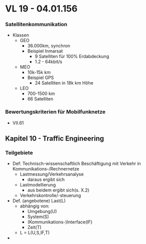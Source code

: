 # VL 19 - 04.01.156
### Satellitenkommunikation
* Klassen
    * GEO
        * 36.000km, synchron
        * Beispiel Inmarsat
            * 9 Satelliten für 100% Erdabdeckung
            * 1.2 - 64kbit/s
    * MEO
        * 10k-15k km
        * Beispiel GPS
            * 24 Satelliten in 18k km Höhe
    * LEO
        * 700-1500 km
        * 66 Satelliten

### Bewertungskriterien für Mobilfunknetze
* VII.61

## Kapitel 10 - Traffic Engineering
### Teilgebiete
* Def: Technisch-wissenschaftlich Beschäftigung mit Verkehr in Kommunikations-/Rechnernetze
    * Lastmessung/Verkehrsanalyse
        * daraus ergibt sich
    * Lastmodellierung
        * aus beidem ergibt sich(s. X.2)
    * Verkehrskontrolle/-steuerung
* Def. (angebotene) Last(L)
    * abhängig von:
        * Umgebung(U)
        * System(S)
        * (Kommunikations-)Interface(IF)
        * Zeit(T)
    * L = L(U,S,IF,T)
* 

